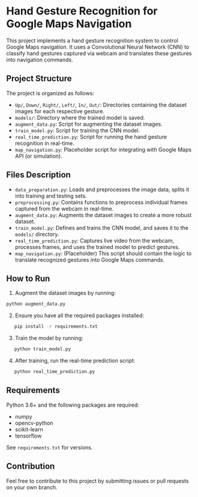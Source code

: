# Hand Gesture Recognition for Google Maps Navigation

This project implements a hand gesture recognition system to control Google Maps navigation. It uses a Convolutional Neural Network (CNN) to classify hand gestures captured via webcam and translates these gestures into navigation commands.

## Project Structure

The project is organized as follows:

- `Up/`, `Down/`, `Right/`, `Left/`, `In/`, `Out/`: Directories containing the dataset images for each respective gesture.
- `models/`: Directory where the trained model is saved.
- `augment_data.py`: Script for augmenting the dataset images.
- `train_model.py`: Script for training the CNN model.
- `real_time_prediction.py`: Script for running the hand gesture recognition in real-time.
- `map_navigation.py`: Placeholder script for integrating with Google Maps API (or simulation).

## Files Description

- `data_preparation.py`: Loads and preprocesses the image data, splits it into training and testing sets.
- `preprocessing.py`: Contains functions to preprocess individual frames captured from the webcam in real-time.
- `augment_data.py`: Augments the dataset images to create a more robust dataset.
- `train_model.py`: Defines and trains the CNN model, and saves it to the `models/` directory.
- `real_time_prediction.py`: Captures live video from the webcam, processes frames, and uses the trained model to predict gestures.
- `map_navigation.py`: (Placeholder) This script should contain the logic to translate recognized gestures into Google Maps commands.

## How to Run

1. Augment the dataset images by running:
 ```bash
python augment_data.py
```

2. Ensure you have all the required packages installed:
```bash
   pip install -r requirements.txt
```

3. Train the model by running:
```bash
   python train_model.py
```

4. After training, run the real-time prediction script:
```bash
   python real_time_prediction.py
```


## Requirements

Python 3.6+ and the following packages are required:

- numpy
- opencv-python
- scikit-learn
- tensorflow

See `requirements.txt` for versions.

## Contribution

Feel free to contribute to this project by submitting issues or pull requests on your own branch.
